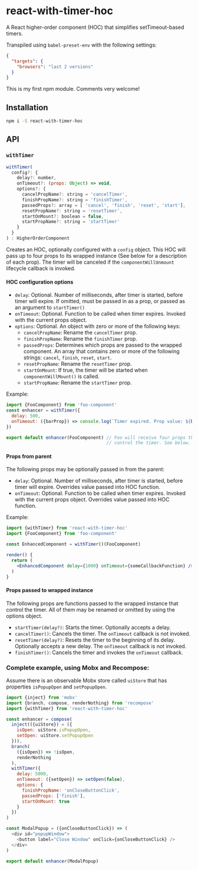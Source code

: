 # react-with-timer-hoc

A React higher-order component (HOC) that simplifies setTimeout-based timers.

Transpiled using `babel-preset-env` with the following settings:

```json
{
  "targets": {
    "browsers": "last 2 versions"
  }
}
```

This is my first npm module. Comments very welcome!

## Installation
```bash
npm i -S react-with-timer-hoc
```

## API

### `withTimer`

```js
withTimer(
  config?: {
    delay?: number,
    onTimeout?: (props: Object) => void,
    options?: {
      cancelPropName?: string = 'cancelTimer',
      finishPropName?: string = 'finishTimer',
      passedProps?: array = [ 'cancel', 'finish', 'reset', 'start'],
      resetPropName?: string = 'resetTimer',
      startOnMount?: boolean = false,
      startPropName?: string = 'startTimer'
    }
  }
) : HigherOrderComponent

```
Creates an HOC, optionally configured with a `config` object. This HOC
will pass up to four props to its wrapped instance (See below for a 
description of each prop). The timer will be canceled if the
`componentWillUnmount` lifecycle callback is invoked.

#### HOC configuration options

* `delay`: Optional. Number of milliseconds, after timer is started,
  before timer will expire. If omitted, must be passed in as a prop,
  or passed as an argument to `startTimer()`
* `onTimeout`: Optional. Function to be called when timer expires.
  Invoked with the current props object.
* `options`: Optional. An object with zero or more of the following keys:
  * `cancelPropName`: Rename the `cancelTimer` prop.
  * `finishPropName`: Rename the `finishTimer` prop.
  * `passedProps`: Determines which props are passed to the wrapped
     component. An array that contains zero or more of the following
     strings: `cancel`, `finish`, `reset`, `start`.
  * `resetPropName`: Rename the `resetTimer` prop.
  * `startOnMount`: If true, the timer will be started when
    `componentWillMount()` is called.
  * `startPropName`: Rename the `startTimer` prop.
  
Example:
```jsx harmony
import {FooComponent} from 'foo-component'
const enhancer = withTimer({
  delay: 500,
  onTimeout: ({barProp}) => console.log(`Timer expired. Prop value: ${barProp}`)
})

export default enhancer(FooComponent) // Foo will receive four props that
                                      // control the timer. See below.
```

#### Props from parent

The following props may be optionally passed in from the parent:

* `delay`: Optional. Number of milliseconds, after timer is started,
  before timer will expire. Overrides value passed into HOC function.
* `onTimeout`: Optional. Function to be called when timer expires.
  Invoked with the current props object. Overrides value passed into HOC
  function.
  
Example:
```jsx harmony
import {withTimer} from 'react-with-timer-hoc'
import {FooComponent} from 'foo-component'

const EnhancedComponent = withTimer()(FooComponent)

render() {
  return (
    <EnhancedComponent delay={1000} onTimeout={someCallbackFunction} />
  )
}

```

#### Props passed to wrapped instance

The following props are functions passed to the wrapped instance that
control the timer. All of them may be renamed or omitted by using the 
options object.

* `startTimer(delay?)`: Starts the timer. Optionally accepts a delay.
* `cancelTimer()`: Cancels the timer. The `onTimeout` callback is not
  invoked.
* `resetTimer(delay?)`: Resets the timer to the beginning of its delay.
  Optionally accepts a new delay. The `onTimeout` callback is not invoked.
* `finishTimer()`: Cancels the timer and invokes the `onTimeout` callback.

### Complete example, using Mobx and Recompose:


Assume there is an observable Mobx store called `uiStore` that has 
properties `isPopupOpen` and `setPopupOpen`.

```js
import {inject} from 'mobx'
import {branch, compose, renderNothing} from 'recompose'
import {withTimer} from 'react-with-timer-hoc'

const enhancer = compose(
  inject(({uiStore}) = ({
    isOpen: uiStore.isPopupOpen,
    setOpen: uiStore.setPopupOpen
  })),
  branch(
    ({isOpen}) => !isOpen,
    renderNothing
  ),
  withTimer({
    delay: 5000,
    onTimeout: ({setOpen}) => setOpen(false),
    options: {
      finishPropName: 'onCloseButtonClick',
      passedProps: ['finish'],
      startOnMount: true
    }
  })
)

const ModalPopup = ({onCloseButtonClick}) => (
  <div id="popupWindow">
    <button label="Close Window" onClick={onCloseButtonClick} />
  </div>
)

export default enhancer(ModalPopup)

```